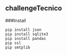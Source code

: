 ## challengeTecnico

###Install
```
pip install json
pip install sqlite3
pip install pandas 
pip ssl
pip smtplib

```
